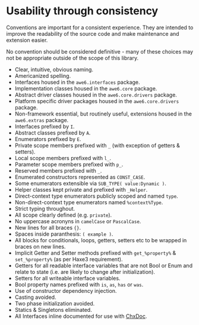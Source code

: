 # Usability through consistency #

Conventions are important for a consistent experience.  They are intended to improve the readability of the source code and make maintenance and extension easier.

No convention should be considered definitive - many of these choices may not be appropriate outside of the scope of this library.

  * Clear, intuitive, obvious naming.
  * Americanized spelling.
  * Interfaces housed in the `awe6.interfaces` package.
  * Implementation classes housed in the `awe6.core` package.
  * Abstract driver classes housed in the `awe6.core.drivers` package.
  * Platform specific driver packages housed in the `awe6.core.drivers` package.
  * Non-framework essential, but routinely useful, extensions housed in the `awe6.extras` package.
  * Interfaces prefixed by `I`.
  * Abstract classes prefixed by `A`.
  * Enumerators prefixed by `E`.
  * Private scope members prefixed with `_` (with exception of getters & setters).
  * Local scope members prefixed with `l_`.
  * Parameter scope members prefixed with `p_`.
  * Reserved members prefixed with `_`.
  * Enumerated constructors represented as `CONST_CASE`.
  * Some enumerators extensible via `SUB_TYPE( value:Dynamic )`.
  * Helper classes kept private and prefixed with `_Helper`.
  * Direct-context type enumerators publicly scoped and named `type`.
  * Non-direct-context type enumerators named `%context%Type`.
  * Strict typing throughout.
  * All scope clearly defined (e.g. `private`).
  * No uppercase acronyns in `camelCase` or `PascalCase`.
  * New lines for all braces `{}`.
  * Spaces inside paranthesis: `( example )`.
  * All blocks for conditionals, loops, getters, setters etc to be wrapped in braces on new lines.
  * Implicit Getter and Setter methods prefixed with `get_%property%` & `set_%property%` (as per Haxe3 requirement).
  * Getters for all readable interface variables that are not Bool or Enum and relate to state (i.e. are likely to change after initialization).
  * Setters for all writeable interface variables.
  * Bool property names prefixed with `is`, `as`, `has` or `was`.
  * Use of constructor dependency injection.
  * Casting avoided.
  * Two phase initialization avoided.
  * Statics & Singletons eliminated.
  * All Interfaces inline documented for use with [ChxDoc](http://code.google.com/p/caffeine-hx/wiki/ChxDoc).